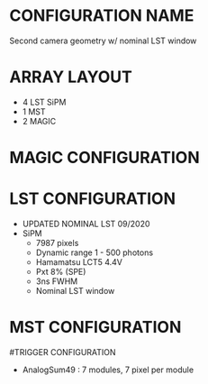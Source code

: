 # CONFIGURATION NAME
Second camera geometry w/ nominal LST window
# ARRAY LAYOUT
- 4 LST SiPM
- 1 MST
- 2 MAGIC
# MAGIC CONFIGURATION
# LST CONFIGURATION
- UPDATED NOMINAL LST 09/2020
- SiPM
    - 7987 pixels
    - Dynamic range 1 - 500 photons
    - Hamamatsu LCT5 4.4V
    - Pxt 8% (SPE)
    - 3ns FWHM
    - Nominal LST window
# MST CONFIGURATION
#TRIGGER CONFIGURATION
- AnalogSum49 : 7 modules, 7 pixel per module
